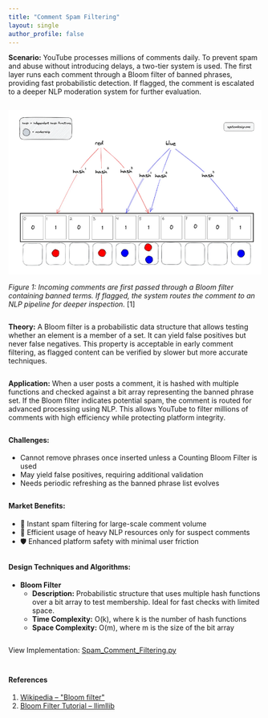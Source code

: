 ```yaml
---
title: "Comment Spam Filtering"
layout: single
author_profile: false
---
```


<div class="justified" style="margin-bottom: 2em;">
  <strong>Scenario:</strong> YouTube processes millions of comments daily. To prevent spam and abuse without introducing delays, a two-tier system is used. The first layer runs each comment through a Bloom filter of banned phrases, providing fast probabilistic detection. If flagged, the comment is escalated to a deeper NLP moderation system for further evaluation.
</div>

![Spam Filtering Bloom Check](/assets/images/14.png)

<div class="justified" style="margin-bottom: 2em;">
  <em>Figure 1: Incoming comments are first passed through a Bloom filter containing banned terms. If flagged, the system routes the comment to an NLP pipeline for deeper inspection.</em> [1]
</div>

<div class="justified" style="margin-bottom: 2em;">
  <strong>Theory:</strong> A Bloom filter is a probabilistic data structure that allows testing whether an element is a member of a set. It can yield false positives but never false negatives. This property is acceptable in early comment filtering, as flagged content can be verified by slower but more accurate techniques.
</div>

<div class="justified" style="margin-bottom: 2em;">
  <strong>Application:</strong> When a user posts a comment, it is hashed with multiple functions and checked against a bit array representing the banned phrase set. If the Bloom filter indicates potential spam, the comment is routed for advanced processing using NLP. This allows YouTube to filter millions of comments with high efficiency while protecting platform integrity.
</div>

<h4 style="margin-top: 2em;">Challenges:</h4>
<ul style="margin-bottom: 2em;">
  <li>Cannot remove phrases once inserted unless a Counting Bloom Filter is used</li>
  <li>May yield false positives, requiring additional validation</li>
  <li>Needs periodic refreshing as the banned phrase list evolves</li>
</ul>

<h4 style="margin-top: 2em;">Market Benefits:</h4>
<ul style="margin-bottom: 2em;">
  <li>🚀 Instant spam filtering for large-scale comment volume</li>
  <li>🧠 Efficient usage of heavy NLP resources only for suspect comments</li>
  <li>🛡️ Enhanced platform safety with minimal user friction</li>
</ul>

<h4 style="margin-top: 2em;">Design Techniques and Algorithms:</h4>
<ul style="margin-bottom: 2em;">
  <li><strong>Bloom Filter</strong><br>
    <ul>
      <li><strong>Description:</strong> Probabilistic structure that uses multiple hash functions over a bit array to test membership. Ideal for fast checks with limited space.</li>
      <li><strong>Time Complexity:</strong> O(k), where k is the number of hash functions</li>
      <li><strong>Space Complexity:</strong> O(m), where m is the size of the bit array</li>
    </ul>
  </li>
</ul>

<p style="margin-top: 2em;">View Implementation: <a href="https://github.com/AdityaKhatawkar/aditya_aps_portfolio.github.io/blob/main/codes/14_Spam_Comment_Filtering.py" target="_blank">Spam_Comment_Filtering.py</a></p>

<h4 style="margin-top: 3em;">References</h4>
<ol style="margin-bottom: 3em;">
  <li><a href="https://en.wikipedia.org/wiki/Bloom_filter" target="_blank">Wikipedia – "Bloom filter"</a></li>
  <li><a href="https://llimllib.github.io/bloomfilter-tutorial/" target="_blank">Bloom Filter Tutorial – llimllib</a></li>
</ol>
